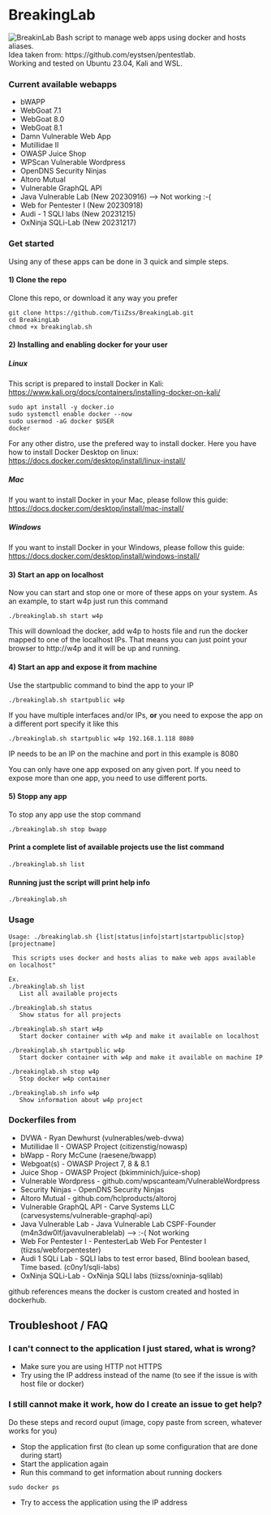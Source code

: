 # BreakingLab
<image src="/BrakingLab.png" alt="BreakinLab">
Bash script to manage web apps using docker and hosts aliases.<br />
Idea taken from: https://github.com/eystsen/pentestlab.<br />
Working and tested on Ubuntu 23.04, Kali and WSL.<br />

### Current available webapps

* bWAPP
* WebGoat 7.1
* WebGoat 8.0
* WebGoat 8.1
* Damn Vulnerable Web App
* Mutillidae II
* OWASP Juice Shop
* WPScan Vulnerable Wordpress
* OpenDNS Security Ninjas
* Altoro Mutual
* Vulnerable GraphQL API
* Java Vulnerable Lab (New 20230916) --> Not working :-(
* Web for Pentester I (New 20230918)
* Audi - 1 SQLI labs (New 20231215)
* OxNinja SQLi-Lab (New 20231217)

### Get started 

Using any of these apps can be done in 3 quick and simple steps.

#### 1) Clone the repo
Clone this repo, or download it any way you prefer
```
git clone https://github.com/TiiZss/BreakingLab.git
cd BreakingLab
chmod +x breakinglab.sh
```

#### 2) Installing and enabling docker for your user
##### Linux
This script is prepared to install Docker in Kali: https://www.kali.org/docs/containers/installing-docker-on-kali/  
```
sudo apt install -y docker.io
sudo systemctl enable docker --now
sudo usermod -aG docker $USER
docker
```
For any other distro, use the prefered way to install docker. Here you have how to install Docker Desktop on linux: https://docs.docker.com/desktop/install/linux-install/  

##### Mac  
If you want to install Docker in your Mac, please follow this guide: https://docs.docker.com/desktop/install/mac-install/  

##### Windows  
If you want to install Docker in your Windows, please follow this guide: https://docs.docker.com/desktop/install/windows-install/  

#### 3) Start an app on localhost
Now you can start and stop one or more of these apps on your system.
As an example, to start w4p just run this command
```
./breakinglab.sh start w4p
```
This will download the docker, add w4p to hosts file and run the docker mapped to one of the localhost IPs.
That means you can just point your browser to http://w4p and it will be up and running.


#### 4) Start an app and expose it from machine
Use the startpublic command to bind the app to your IP
```
./breakinglab.sh startpublic w4p
```
If you have multiple interfaces and/or IPs, **or** you need to expose the app on a different port specify it like this
```
./breakinglab.sh startpublic w4p 192.168.1.118 8080
```
IP needs to be an IP on the machine and port in this example is 8080

You can only have one app exposed on any given port. If you need to expose more than one app, you need to use different ports.


#### 5) Stopp any app
To stop any app use the stop command
```
./breakinglab.sh stop bwapp
```


#### Print a complete list of available projects use the list command
```
./breakinglab.sh list 
```

#### Running just the script will print help info
```
./breakinglab.sh 
```


### Usage
```
Usage: ./breakinglab.sh {list|status|info|start|startpublic|stop} [projectname]

 This scripts uses docker and hosts alias to make web apps available on localhost"

Ex.
./breakinglab.sh list
   List all available projects  

./breakinglab.sh status
   Show status for all projects  

./breakinglab.sh start w4p
   Start docker container with w4p and make it available on localhost  

./breakinglab.sh startpublic w4p
   Start docker container with w4p and make it available on machine IP 

./breakinglab.sh stop w4p
   Stop docker w4p container

./breakinglab.sh info w4p
   Show information about w4p project
```

 ### Dockerfiles from
 * DVWA                   - Ryan Dewhurst (vulnerables/web-dvwa)  
 * Mutillidae II          - OWASP Project (citizenstig/nowasp)  
 * bWapp                  - Rory McCune (raesene/bwapp)  
 * Webgoat(s)             - OWASP Project 7, 8 & 8.1  
 * Juice Shop             - OWASP Project (bkimminich/juice-shop)  
 * Vulnerable Wordpress   - github.com/wpscanteam/VulnerableWordpress  
 * Security Ninjas        - OpenDNS Security Ninjas  
 * Altoro Mutual          - github.com/hclproducts/altoroj  
 * Vulnerable GraphQL API - Carve Systems LLC (carvesystems/vulnerable-graphql-api)  
 * Java Vulnerable Lab    - Java Vulnerable Lab CSPF-Founder (m4n3dw0lf/javavulnerablelab) --> :-( Not working
 * Web For Pentester I    - PentesterLab Web For Pentester I (tiizss/webforpentester)
 * Audi 1 SQLi Lab    		  - SQLI labs to test error based, Blind boolean based, Time based. (c0ny1/sqli-labs)
 * OxNinja SQLi-Lab		     - OxNinja SQLI labs (tiizss/oxninja-sqlilab)

github references means the docker is custom created and hosted in dockerhub.


## Troubleshoot / FAQ

### I can't connect to the application I just stared, what is wrong?
- Make sure you are using HTTP not HTTPS
- Try using the IP address instead of the name (to see if the issue is with host file or docker)

### I still cannot make it work, how do I create an issue to get help?
Do these steps and record ouput (image, copy paste from screen, whatever works for you)
- Stop the application first (to clean up some configuration that are done during start)
- Start the application again 
- Run this command to get information about running dockers
```
sudo docker ps
```
- Try to access the application using the IP address

